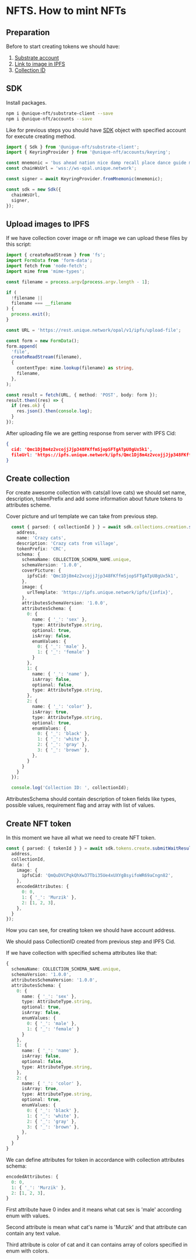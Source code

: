 # NFTS. How to mint NFTs

## Preparation

Before to start creating tokens we should have:

1. [Substrate account](/sdk-guides/accounts/ways-to-create)
2. [Link to image in IPFS](#upload-images-to-ipfs)
3. [Collection ID](#create-collection)

## SDK

Install packages.

```bash
npm i @unique-nft/substrate-client --save
npm i @unique-nft/accounts --save
```

Like for previous steps you should have [SDK](/sdk-guides/examplesSDK.html) object with specified account for execute creating method.

```typescript
import { Sdk } from '@unique-nft/substrate-client';
import { KeyringProvider } from '@unique-nft/accounts/keyring';

const mnemonic = 'bus ahead nation nice damp recall place dance guide media clap language';
const chainWsUrl = 'wss://ws-opal.unique.network';

const signer = await KeyringProvider.fromMnemonic(mnemonic);

const sdk = new Sdk({
  chainWsUrl,
  signer,
});
```

## Upload images to IPFS

If we have collection cover image or nft image we can upload these files by this script:

```typescript
import { createReadStream } from 'fs';
import FormData from 'form-data';
import fetch from 'node-fetch';
import mime from 'mime-types';

const filename = process.argv[process.argv.length - 1];

if (
  !filename ||
  filename === __filename
) {
  process.exit();
}

const URL = 'https://rest.unique.network/opal/v1/ipfs/upload-file';

const form = new FormData();
form.append(
  'file',
  createReadStream(filename),
  {
    contentType: mime.lookup(filename) as string,
    filename,
  },
);

const result = fetch(URL, { method: 'POST', body: form });
result.then((res) => {
  if (res.ok) {
    res.json().then(console.log);
  }
});
```

After uploading file we are getting response from server with IPFS Cid:

```json
{
  cid: 'Qmc1Dj8m4z2vcojjJjp348FKffmSjopSFTgATpU8gUx5k1',
  fileUrl: 'https://ipfs.unique.network/ipfs/Qmc1Dj8m4z2vcojjJjp348FKffmSjopSFTgATpU8gUx5k1'
}
```

## Create collection

For create awesome collection with cats(all love cats) we should set name, description, tokenPrefix and add some information about future tokens to attributes scheme.

Cover picture and url template we can take from previous step.

```typescript
  const { parsed: { collectionId } } = await sdk.collections.creation.submitWaitResult({
    address,
    name: 'Crazy cats',
    description: 'Crazy cats from village',
    tokenPrefix: 'CRC',
    schema: {
      schemaName: COLLECTION_SCHEMA_NAME.unique,
      schemaVersion: '1.0.0',
      coverPicture: {
        ipfsCid: 'Qmc1Dj8m4z2vcojjJjp348FKffmSjopSFTgATpU8gUx5k1',
      },
      image: {
        urlTemplate: 'https://ipfs.unique.network/ipfs/{infix}',
      },
      attributesSchemaVersion: '1.0.0',
      attributesSchema: {
        0: {
          name: { '_': 'sex' },
          type: AttributeType.string,
          optional: true,
          isArray: false,
          enumValues: {
            0: { '_': 'male' },
            1: { '_': 'female' }
          }
        },
        1: {
          name: { '_': 'name' },
          isArray: false,
          optional: false,
          type: AttributeType.string,
        },
        2: {
          name: { '_': 'color' },
          isArray: true,
          type: AttributeType.string,
          optional: true,
          enumValues: {
            0: { '_': 'black' },
            1: { '_': 'white' },
            2: { '_': 'gray' },
            3: { '_': 'brown' },
          },
        }
      }
    }
  });

  console.log('Collection ID: ', collectionId);
```

AttributesSchema should contain description of token fields like types, possible values, requirement flag and array with list of values.

## Create NFT token

In this moment we have all what we need to create NFT token.

```typescript
const { parsed: { tokenId } } = await sdk.tokens.create.submitWaitResult({
  address,
  collectionId,
  data: {
    image: {
      ipfsCid: 'QmQuDVCPqkQhXw37Tbi35Ue4xUXYgBsyifoWR69aCngn82',
    },
    encodedAttributes: {
      0: 0,
      1: { '_': 'Murzik' },
      2: [1, 2, 3],
    },
  }
});
```

How you can see, for creating token we should have account address.

We should pass CollectionID created from previous step and IPFS Cid.

If we have collection with specified schema attributes like that:

```typescript
{
  schemaName: COLLECTION_SCHEMA_NAME.unique,
  schemaVersion: '1.0.0',
  attributesSchemaVersion: '1.0.0',
  attributesSchema: {
    0: {
      name: { '_': 'sex' },
      type: AttributeType.string,
      optional: true,
      isArray: false,
      enumValues: {
        0: { '_': 'male' },
        1: { '_': 'female' }
      }
    },
    1: {
      name: { '_': 'name' },
      isArray: false,
      optional: false,
      type: AttributeType.string,
    },
    2: {
      name: { '_': 'color' },
      isArray: true,
      type: AttributeType.string,
      optional: true,
      enumValues: {
        0: { '_': 'black' },
        1: { '_': 'white' },
        2: { '_': 'gray' },
        3: { '_': 'brown' },
      },
    }
  }
}
```

We can define attributes for token in accordance with collection attributes schema:

```typescript
encodedAttributes: {
  0: 0,
  1: { '_': 'Murzik' },
  2: [1, 2, 3],
}
```

First attribute have 0 index and it means what cat sex is 'male' according enum with values.

Second attribute is mean what cat's name is 'Murzik' and that attribute can contain any text value.

Third attribute is color of cat and it can contains array of colors specified in enum with colors.
